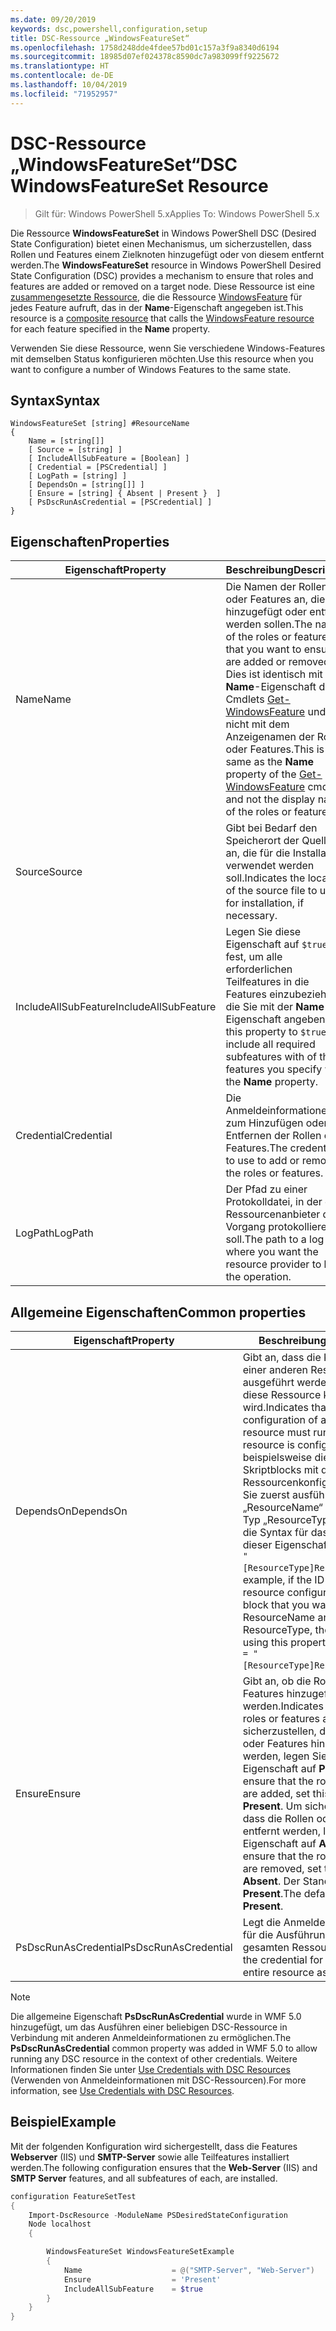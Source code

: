 ```yaml
---
ms.date: 09/20/2019
keywords: dsc,powershell,configuration,setup
title: DSC-Ressource „WindowsFeatureSet“
ms.openlocfilehash: 1758d248dde4fdee57bd01c157a3f9a8340d6194
ms.sourcegitcommit: 18985d07ef024378c8590dc7a983099ff9225672
ms.translationtype: HT
ms.contentlocale: de-DE
ms.lasthandoff: 10/04/2019
ms.locfileid: "71952957"
---
```

# <a name="dsc-windowsfeatureset-resource"></a><span data-ttu-id="2cb97-103">DSC-Ressource „WindowsFeatureSet“</span><span class="sxs-lookup"><span data-stu-id="2cb97-103">DSC WindowsFeatureSet Resource</span></span>

> <span data-ttu-id="2cb97-104">Gilt für: Windows PowerShell 5.x</span><span class="sxs-lookup"><span data-stu-id="2cb97-104">Applies To: Windows PowerShell 5.x</span></span>

<span data-ttu-id="2cb97-105">Die Ressource **WindowsFeatureSet** in Windows PowerShell DSC (Desired State Configuration) bietet einen Mechanismus, um sicherzustellen, dass Rollen und Features einem Zielknoten hinzugefügt oder von diesem entfernt werden.</span><span class="sxs-lookup"><span data-stu-id="2cb97-105">The **WindowsFeatureSet** resource in Windows PowerShell Desired State Configuration (DSC) provides a mechanism to ensure that roles and features are added or removed on a target node.</span></span> <span data-ttu-id="2cb97-106">Diese Ressource ist eine [zusammengesetzte Ressource](../../../resources/authoringResourceComposite.md), die die Ressource [WindowsFeature](windowsfeatureResource.md) für jedes Feature aufruft, das in der **Name**-Eigenschaft angegeben ist.</span><span class="sxs-lookup"><span data-stu-id="2cb97-106">This resource is a [composite resource](../../../resources/authoringResourceComposite.md) that calls the [WindowsFeature resource](windowsfeatureResource.md) for each feature specified in the **Name** property.</span></span>

<span data-ttu-id="2cb97-107">Verwenden Sie diese Ressource, wenn Sie verschiedene Windows-Features mit demselben Status konfigurieren möchten.</span><span class="sxs-lookup"><span data-stu-id="2cb97-107">Use this resource when you want to configure a number of Windows Features to the same state.</span></span>

## <a name="syntax"></a><span data-ttu-id="2cb97-108">Syntax</span><span class="sxs-lookup"><span data-stu-id="2cb97-108">Syntax</span></span>

```Syntax
WindowsFeatureSet [string] #ResourceName
{
    Name = [string[]]
    [ Source = [string] ]
    [ IncludeAllSubFeature = [Boolean] ]
    [ Credential = [PSCredential] ]
    [ LogPath = [string] ]
    [ DependsOn = [string[]] ]
    [ Ensure = [string] { Absent | Present }  ]
    [ PsDscRunAsCredential = [PSCredential] ]
}
```

## <a name="properties"></a><span data-ttu-id="2cb97-109">Eigenschaften</span><span class="sxs-lookup"><span data-stu-id="2cb97-109">Properties</span></span>

|  <span data-ttu-id="2cb97-110">Eigenschaft</span><span class="sxs-lookup"><span data-stu-id="2cb97-110">Property</span></span>  |  <span data-ttu-id="2cb97-111">Beschreibung</span><span class="sxs-lookup"><span data-stu-id="2cb97-111">Description</span></span>   |
|---|---|
|<span data-ttu-id="2cb97-112">Name</span><span class="sxs-lookup"><span data-stu-id="2cb97-112">Name</span></span> |<span data-ttu-id="2cb97-113">Die Namen der Rollen oder Features an, die hinzugefügt oder entfernt werden sollen.</span><span class="sxs-lookup"><span data-stu-id="2cb97-113">The names of the roles or features that you want to ensure are added or removed.</span></span> <span data-ttu-id="2cb97-114">Dies ist identisch mit der **Name**-Eigenschaft des Cmdlets [Get-WindowsFeature](/powershell/module/servermanager/get-windowsfeature?view=winserver2012r2-ps) und nicht mit dem Anzeigenamen der Rollen oder Features.</span><span class="sxs-lookup"><span data-stu-id="2cb97-114">This is the same as the **Name** property of the [Get-WindowsFeature](/powershell/module/servermanager/get-windowsfeature?view=winserver2012r2-ps) cmdlet, and not the display name of the roles or features.</span></span> |
|<span data-ttu-id="2cb97-115">Source</span><span class="sxs-lookup"><span data-stu-id="2cb97-115">Source</span></span> |<span data-ttu-id="2cb97-116">Gibt bei Bedarf den Speicherort der Quelldatei an, die für die Installation verwendet werden soll.</span><span class="sxs-lookup"><span data-stu-id="2cb97-116">Indicates the location of the source file to use for installation, if necessary.</span></span> |
|<span data-ttu-id="2cb97-117">IncludeAllSubFeature</span><span class="sxs-lookup"><span data-stu-id="2cb97-117">IncludeAllSubFeature</span></span> |<span data-ttu-id="2cb97-118">Legen Sie diese Eigenschaft auf `$true` fest, um alle erforderlichen Teilfeatures in die Features einzubeziehen, die Sie mit der **Name**-Eigenschaft angeben.</span><span class="sxs-lookup"><span data-stu-id="2cb97-118">Set this property to `$true` to include all required subfeatures with of the features you specify with the **Name** property.</span></span> |
|<span data-ttu-id="2cb97-119">Credential</span><span class="sxs-lookup"><span data-stu-id="2cb97-119">Credential</span></span> |<span data-ttu-id="2cb97-120">Die Anmeldeinformationen zum Hinzufügen oder Entfernen der Rollen oder Features.</span><span class="sxs-lookup"><span data-stu-id="2cb97-120">The credentials to use to add or remove the roles or features.</span></span> |
|<span data-ttu-id="2cb97-121">LogPath</span><span class="sxs-lookup"><span data-stu-id="2cb97-121">LogPath</span></span> |<span data-ttu-id="2cb97-122">Der Pfad zu einer Protokolldatei, in der der Ressourcenanbieter den Vorgang protokollieren soll.</span><span class="sxs-lookup"><span data-stu-id="2cb97-122">The path to a log file where you want the resource provider to log the operation.</span></span> |

## <a name="common-properties"></a><span data-ttu-id="2cb97-123">Allgemeine Eigenschaften</span><span class="sxs-lookup"><span data-stu-id="2cb97-123">Common properties</span></span>

|<span data-ttu-id="2cb97-124">Eigenschaft</span><span class="sxs-lookup"><span data-stu-id="2cb97-124">Property</span></span> |<span data-ttu-id="2cb97-125">Beschreibung</span><span class="sxs-lookup"><span data-stu-id="2cb97-125">Description</span></span> |
|---|---|
|<span data-ttu-id="2cb97-126">DependsOn</span><span class="sxs-lookup"><span data-stu-id="2cb97-126">DependsOn</span></span> |<span data-ttu-id="2cb97-127">Gibt an, dass die Konfiguration einer anderen Ressource ausgeführt werden muss, bevor diese Ressource konfiguriert wird.</span><span class="sxs-lookup"><span data-stu-id="2cb97-127">Indicates that the configuration of another resource must run before this resource is configured.</span></span> <span data-ttu-id="2cb97-128">Wenn beispielsweise die ID des Skriptblocks mit der Ressourcenkonfiguration, den Sie zuerst ausführen möchten, „ResourceName“ und dessen Typ „ResourceType“ ist, lautet die Syntax für das Verwenden dieser Eigenschaft `DependsOn = "[ResourceType]ResourceName"`.</span><span class="sxs-lookup"><span data-stu-id="2cb97-128">For example, if the ID of the resource configuration script block that you want to run first is ResourceName and its type is ResourceType, the syntax for using this property is `DependsOn = "[ResourceType]ResourceName"`.</span></span> |
|<span data-ttu-id="2cb97-129">Ensure</span><span class="sxs-lookup"><span data-stu-id="2cb97-129">Ensure</span></span> |<span data-ttu-id="2cb97-130">Gibt an, ob die Rollen oder Features hinzugefügt werden.</span><span class="sxs-lookup"><span data-stu-id="2cb97-130">Indicates whether the roles or features are added.</span></span> <span data-ttu-id="2cb97-131">Um sicherzustellen, dass die Rollen oder Features hinzugefügt werden, legen Sie diese Eigenschaft auf **Present** fest.</span><span class="sxs-lookup"><span data-stu-id="2cb97-131">To ensure that the roles or features are added, set this property to **Present**.</span></span> <span data-ttu-id="2cb97-132">Um sicherzustellen, dass die Rollen oder Features entfernt werden, legen Sie diese Eigenschaft auf **Absent** fest.</span><span class="sxs-lookup"><span data-stu-id="2cb97-132">To ensure that the roles or features are removed, set the property to **Absent**.</span></span> <span data-ttu-id="2cb97-133">Der Standardwert ist **Present**.</span><span class="sxs-lookup"><span data-stu-id="2cb97-133">The default value is **Present**.</span></span> |
|<span data-ttu-id="2cb97-134">PsDscRunAsCredential</span><span class="sxs-lookup"><span data-stu-id="2cb97-134">PsDscRunAsCredential</span></span> |<span data-ttu-id="2cb97-135">Legt die Anmeldeinformationen für die Ausführung der gesamten Ressource fest.</span><span class="sxs-lookup"><span data-stu-id="2cb97-135">Sets the credential for running the entire resource as.</span></span> |

> [!NOTE]
> <span data-ttu-id="2cb97-136">Die allgemeine Eigenschaft **PsDscRunAsCredential** wurde in WMF 5.0 hinzugefügt, um das Ausführen einer beliebigen DSC-Ressource in Verbindung mit anderen Anmeldeinformationen zu ermöglichen.</span><span class="sxs-lookup"><span data-stu-id="2cb97-136">The **PsDscRunAsCredential** common property was added in WMF 5.0 to allow running any DSC resource in the context of other credentials.</span></span> <span data-ttu-id="2cb97-137">Weitere Informationen finden Sie unter [Use Credentials with DSC Resources](../../../configurations/runasuser.md) (Verwenden von Anmeldeinformationen mit DSC-Ressourcen).</span><span class="sxs-lookup"><span data-stu-id="2cb97-137">For more information, see [Use Credentials with DSC Resources](../../../configurations/runasuser.md).</span></span>

## <a name="example"></a><span data-ttu-id="2cb97-138">Beispiel</span><span class="sxs-lookup"><span data-stu-id="2cb97-138">Example</span></span>

<span data-ttu-id="2cb97-139">Mit der folgenden Konfiguration wird sichergestellt, dass die Features **Webserver** (IIS) und **SMTP-Server** sowie alle Teilfeatures installiert werden.</span><span class="sxs-lookup"><span data-stu-id="2cb97-139">The following configuration ensures that the **Web-Server** (IIS) and **SMTP Server** features, and all subfeatures of each, are installed.</span></span>

```powershell
configuration FeatureSetTest
{
    Import-DscResource -ModuleName PSDesiredStateConfiguration
    Node localhost
    {

        WindowsFeatureSet WindowsFeatureSetExample
        {
            Name                    = @("SMTP-Server", "Web-Server")
            Ensure                  = 'Present'
            IncludeAllSubFeature    = $true
        }
    }
}
```